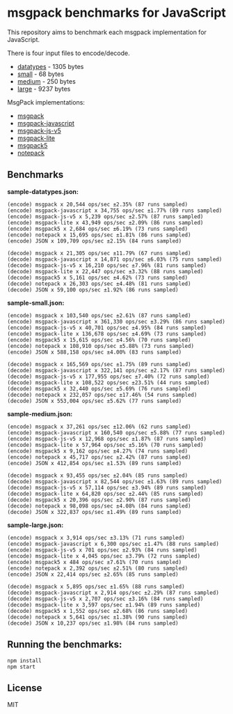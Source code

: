 # msgpack benchmarks for JavaScript

This repository aims to benchmark each msgpack implementation for JavaScript.

There is four input files to encode/decode.

- [datatypes](sample-datatypes.json) - 1305 bytes
- [small](sample-small.json) - 68 bytes
- [medium](sample-medium.json) - 250 bytes
- [large](sample-large.json) - 9237 bytes

MsgPack implementations:

- [msgpack](https://www.npmjs.com/package/msgpack)
- [msgpack-javascript](https://github.com/msgpack/msgpack-javascript)
- [msgpack-js-v5](https://www.npmjs.com/package/msgpack-js-v5)
- [msgpack-lite](https://www.npmjs.com/package/msgpack-lite)
- [msgpack5](https://www.npmjs.com/package/msgpack5)
- [notepack](https://www.npmjs.com/package/notepack)

## Benchmarks

**sample-datatypes.json:**

```
(encode) msgpack x 20,544 ops/sec ±2.35% (87 runs sampled)
(encode) msgpack-javascript x 34,755 ops/sec ±1.77% (89 runs sampled)
(encode) msgpack-js-v5 x 5,239 ops/sec ±2.57% (87 runs sampled)
(encode) msgpack-lite x 43,949 ops/sec ±2.09% (86 runs sampled)
(encode) msgpack5 x 2,684 ops/sec ±6.19% (73 runs sampled)
(encode) notepack x 15,695 ops/sec ±1.81% (86 runs sampled)
(encode) JSON x 109,709 ops/sec ±2.15% (84 runs sampled)
```

```
(decode) msgpack x 21,305 ops/sec ±11.79% (67 runs sampled)
(decode) msgpack-javascript x 14,871 ops/sec ±6.03% (75 runs sampled)
(decode) msgpack-js-v5 x 16,210 ops/sec ±7.96% (81 runs sampled)
(decode) msgpack-lite x 22,447 ops/sec ±3.32% (88 runs sampled)
(decode) msgpack5 x 5,161 ops/sec ±4.62% (73 runs sampled)
(decode) notepack x 26,303 ops/sec ±4.48% (81 runs sampled)
(decode) JSON x 59,100 ops/sec ±1.92% (86 runs sampled)
```

**sample-small.json:**

```
(encode) msgpack x 103,540 ops/sec ±2.61% (87 runs sampled)
(encode) msgpack-javascript x 361,330 ops/sec ±3.29% (86 runs sampled)
(encode) msgpack-js-v5 x 40,701 ops/sec ±4.95% (84 runs sampled)
(encode) msgpack-lite x 136,678 ops/sec ±4.69% (73 runs sampled)
(encode) msgpack5 x 15,615 ops/sec ±4.56% (70 runs sampled)
(encode) notepack x 108,910 ops/sec ±5.88% (73 runs sampled)
(encode) JSON x 588,158 ops/sec ±4.00% (83 runs sampled)
```

```
(decode) msgpack x 165,569 ops/sec ±1.75% (89 runs sampled)
(decode) msgpack-javascript x 322,141 ops/sec ±2.17% (87 runs sampled)
(decode) msgpack-js-v5 x 177,955 ops/sec ±7.40% (72 runs sampled)
(decode) msgpack-lite x 108,522 ops/sec ±23.51% (44 runs sampled)
(decode) msgpack5 x 32,440 ops/sec ±5.69% (76 runs sampled)
(decode) notepack x 232,057 ops/sec ±17.46% (54 runs sampled)
(decode) JSON x 553,004 ops/sec ±5.62% (77 runs sampled)
```

**sample-medium.json:**

```
(encode) msgpack x 37,261 ops/sec ±12.06% (62 runs sampled)
(encode) msgpack-javascript x 160,540 ops/sec ±5.88% (77 runs sampled)
(encode) msgpack-js-v5 x 12,968 ops/sec ±1.87% (87 runs sampled)
(encode) msgpack-lite x 57,964 ops/sec ±5.16% (70 runs sampled)
(encode) msgpack5 x 9,162 ops/sec ±4.27% (74 runs sampled)
(encode) notepack x 45,717 ops/sec ±2.42% (87 runs sampled)
(encode) JSON x 412,854 ops/sec ±1.53% (89 runs sampled)
```

```
(decode) msgpack x 93,455 ops/sec ±2.04% (85 runs sampled)
(decode) msgpack-javascript x 82,544 ops/sec ±1.63% (89 runs sampled)
(decode) msgpack-js-v5 x 57,114 ops/sec ±3.94% (89 runs sampled)
(decode) msgpack-lite x 64,820 ops/sec ±2.44% (85 runs sampled)
(decode) msgpack5 x 20,396 ops/sec ±2.90% (87 runs sampled)
(decode) notepack x 98,098 ops/sec ±4.08% (84 runs sampled)
(decode) JSON x 322,837 ops/sec ±1.49% (89 runs sampled)
```

**sample-large.json:**

```
(encode) msgpack x 3,914 ops/sec ±3.13% (71 runs sampled)
(encode) msgpack-javascript x 6,300 ops/sec ±1.47% (88 runs sampled)
(encode) msgpack-js-v5 x 701 ops/sec ±2.93% (84 runs sampled)
(encode) msgpack-lite x 4,045 ops/sec ±3.79% (72 runs sampled)
(encode) msgpack5 x 484 ops/sec ±7.61% (70 runs sampled)
(encode) notepack x 2,392 ops/sec ±2.51% (80 runs sampled)
(encode) JSON x 22,414 ops/sec ±2.65% (85 runs sampled)
```

```
(decode) msgpack x 5,895 ops/sec ±1.65% (88 runs sampled)
(decode) msgpack-javascript x 2,914 ops/sec ±2.29% (87 runs sampled)
(decode) msgpack-js-v5 x 2,707 ops/sec ±3.16% (84 runs sampled)
(decode) msgpack-lite x 3,597 ops/sec ±1.94% (89 runs sampled)
(decode) msgpack5 x 1,552 ops/sec ±2.68% (86 runs sampled)
(decode) notepack x 5,641 ops/sec ±1.38% (90 runs sampled)
(decode) JSON x 10,237 ops/sec ±1.98% (84 runs sampled)
```
## Running the benchmarks:

```
npm install
npm start
```

## License

MIT
